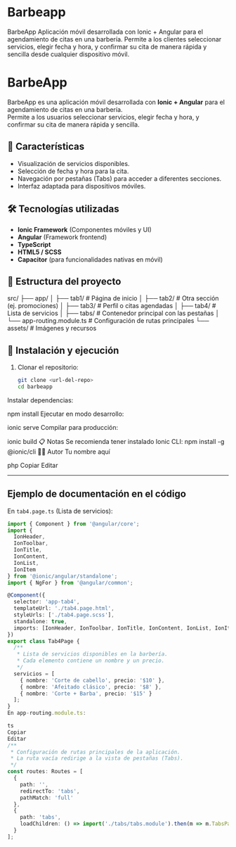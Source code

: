 # Barbeapp
BarbeApp  Aplicación móvil desarrollada con Ionic + Angular para el agendamiento de citas en una barbería. Permite a los clientes seleccionar servicios, elegir fecha y hora, y confirmar su cita de manera rápida y sencilla desde cualquier dispositivo móvil.
# BarbeApp

BarbeApp es una aplicación móvil desarrollada con **Ionic + Angular** para el agendamiento de citas en una barbería.  
Permite a los usuarios seleccionar servicios, elegir fecha y hora, y confirmar su cita de manera rápida y sencilla.

## 📱 Características
- Visualización de servicios disponibles.
- Selección de fecha y hora para la cita.
- Navegación por pestañas (Tabs) para acceder a diferentes secciones.
- Interfaz adaptada para dispositivos móviles.

## 🛠 Tecnologías utilizadas
- **Ionic Framework** (Componentes móviles y UI)
- **Angular** (Framework frontend)
- **TypeScript**
- **HTML5 / SCSS**
- **Capacitor** (para funcionalidades nativas en móvil)

## 📂 Estructura del proyecto
src/
├── app/
│ ├── tab1/ # Página de inicio
│ ├── tab2/ # Otra sección (ej. promociones)
│ ├── tab3/ # Perfil o citas agendadas
│ ├── tab4/ # Lista de servicios
│ ├── tabs/ # Contenedor principal con las pestañas
│ └── app-routing.module.ts # Configuración de rutas principales
└── assets/ # Imágenes y recursos

## 🚀 Instalación y ejecución
1. Clonar el repositorio:
   ```bash
   git clone <url-del-repo>
   cd barbeapp
Instalar dependencias:

npm install
Ejecutar en modo desarrollo:

ionic serve
Compilar para producción:

ionic build
📋 Notas
Se recomienda tener instalado Ionic CLI:
npm install -g @ionic/cli
👨‍💻 Autor
Tu nombre aquí

php
Copiar
Editar

---

## **Ejemplo de documentación en el código**
En `tab4.page.ts` (Lista de servicios):
```ts
import { Component } from '@angular/core';
import {
  IonHeader,
  IonToolbar,
  IonTitle,
  IonContent,
  IonList,
  IonItem
} from '@ionic/angular/standalone';
import { NgFor } from '@angular/common';

@Component({
  selector: 'app-tab4',
  templateUrl: './tab4.page.html',
  styleUrls: ['./tab4.page.scss'],
  standalone: true,
  imports: [IonHeader, IonToolbar, IonTitle, IonContent, IonList, IonItem, NgFor]
})
export class Tab4Page {
  /**
   * Lista de servicios disponibles en la barbería.
   * Cada elemento contiene un nombre y un precio.
   */
  servicios = [
    { nombre: 'Corte de cabello', precio: '$10' },
    { nombre: 'Afeitado clásico', precio: '$8' },
    { nombre: 'Corte + Barba', precio: '$15' }
  ];
}
En app-routing.module.ts:

ts
Copiar
Editar
/**
 * Configuración de rutas principales de la aplicación.
 * La ruta vacía redirige a la vista de pestañas (Tabs).
 */
const routes: Routes = [
  {
    path: '',
    redirectTo: 'tabs',
    pathMatch: 'full'
  },
  {
    path: 'tabs',
    loadChildren: () => import('./tabs/tabs.module').then(m => m.TabsPageModule)
  }
];
